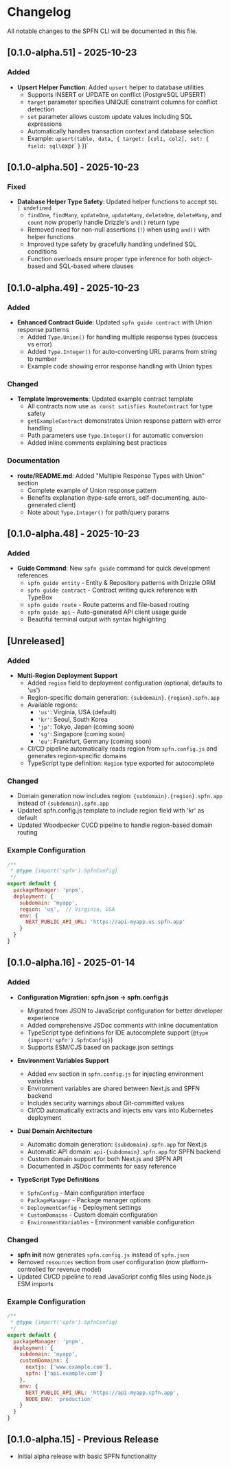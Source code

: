 # Changelog

All notable changes to the SPFN CLI will be documented in this file.

## [0.1.0-alpha.51] - 2025-10-23

### Added

- **Upsert Helper Function**: Added `upsert` helper to database utilities
  - Supports INSERT or UPDATE on conflict (PostgreSQL UPSERT)
  - `target` parameter specifies UNIQUE constraint columns for conflict detection
  - `set` parameter allows custom update values including SQL expressions
  - Automatically handles transaction context and database selection
  - Example: `upsert(table, data, { target: [col1, col2], set: { field: sql\`expr\` } })`

## [0.1.0-alpha.50] - 2025-10-23

### Fixed

- **Database Helper Type Safety**: Updated helper functions to accept `SQL | undefined`
  - `findOne`, `findMany`, `updateOne`, `updateMany`, `deleteOne`, `deleteMany`, and `count` now properly handle Drizzle's `and()` return type
  - Removed need for non-null assertions (`!`) when using `and()` with helper functions
  - Improved type safety by gracefully handling undefined SQL conditions
  - Function overloads ensure proper type inference for both object-based and SQL-based where clauses

## [0.1.0-alpha.49] - 2025-10-23

### Added

- **Enhanced Contract Guide**: Updated `spfn guide contract` with Union response patterns
  - Added `Type.Union()` for handling multiple response types (success vs error)
  - Added `Type.Integer()` for auto-converting URL params from string to number
  - Example code showing error response handling with Union types

### Changed

- **Template Improvements**: Updated example contract template
  - All contracts now use `as const satisfies RouteContract` for type safety
  - `getExampleContract` demonstrates Union response pattern with error handling
  - Path parameters use `Type.Integer()` for automatic conversion
  - Added inline comments explaining best practices

### Documentation

- **route/README.md**: Added "Multiple Response Types with Union" section
  - Complete example of Union response pattern
  - Benefits explanation (type-safe errors, self-documenting, auto-generated client)
  - Note about `Type.Integer()` for path/query params

## [0.1.0-alpha.48] - 2025-10-23

### Added

- **Guide Command**: New `spfn guide` command for quick development references
  - `spfn guide entity` - Entity & Repository patterns with Drizzle ORM
  - `spfn guide contract` - Contract writing quick reference with TypeBox
  - `spfn guide route` - Route patterns and file-based routing
  - `spfn guide api` - Auto-generated API client usage guide
  - Beautiful terminal output with syntax highlighting

## [Unreleased]

### Added

- **Multi-Region Deployment Support**
  - Added `region` field to deployment configuration (optional, defaults to 'us')
  - Region-specific domain generation: `{subdomain}.{region}.spfn.app`
  - Available regions:
    - `'us'`: Virginia, USA (default)
    - `'kr'`: Seoul, South Korea
    - `'jp'`: Tokyo, Japan (coming soon)
    - `'sg'`: Singapore (coming soon)
    - `'eu'`: Frankfurt, Germany (coming soon)
  - CI/CD pipeline automatically reads region from `spfn.config.js` and generates region-specific domains
  - TypeScript type definition: `Region` type exported for autocomplete

### Changed

- Domain generation now includes region: `{subdomain}.{region}.spfn.app` instead of `{subdomain}.spfn.app`
- Updated spfn.config.js template to include region field with 'kr' as default
- Updated Woodpecker CI/CD pipeline to handle region-based domain routing

### Example Configuration

```javascript
/**
 * @type {import('spfn').SpfnConfig}
 */
export default {
  packageManager: 'pnpm',
  deployment: {
    subdomain: 'myapp',
    region: 'us',  // Virginia, USA
    env: {
      NEXT_PUBLIC_API_URL: 'https://api-myapp.us.spfn.app'
    }
  }
}
```

## [0.1.0-alpha.16] - 2025-01-14

### Added

- **Configuration Migration: spfn.json → spfn.config.js**
  - Migrated from JSON to JavaScript configuration for better developer experience
  - Added comprehensive JSDoc comments with inline documentation
  - TypeScript type definitions for IDE autocomplete support (`@type {import('spfn').SpfnConfig}`)
  - Supports ESM/CJS based on package.json settings

- **Environment Variables Support**
  - Added `env` section in `spfn.config.js` for injecting environment variables
  - Environment variables are shared between Next.js and SPFN backend
  - Includes security warnings about Git-committed values
  - CI/CD automatically extracts and injects env vars into Kubernetes deployment

- **Dual Domain Architecture**
  - Automatic domain generation: `{subdomain}.spfn.app` for Next.js
  - Automatic API domain: `api-{subdomain}.spfn.app` for SPFN backend
  - Custom domain support for both Next.js and SPFN API
  - Documented in JSDoc comments for easy reference

- **TypeScript Type Definitions**
  - `SpfnConfig` - Main configuration interface
  - `PackageManager` - Package manager options
  - `DeploymentConfig` - Deployment settings
  - `CustomDomains` - Custom domain configuration
  - `EnvironmentVariables` - Environment variable configuration

### Changed

- **spfn init** now generates `spfn.config.js` instead of `spfn.json`
- Removed `resources` section from user configuration (now platform-controlled for revenue model)
- Updated CI/CD pipeline to read JavaScript config files using Node.js ESM imports

### Example Configuration

```javascript
/**
 * @type {import('spfn').SpfnConfig}
 */
export default {
  packageManager: 'pnpm',
  deployment: {
    subdomain: 'myapp',
    customDomains: {
      nextjs: ['www.example.com'],
      spfn: ['api.example.com']
    },
    env: {
      NEXT_PUBLIC_API_URL: 'https://api-myapp.spfn.app',
      NODE_ENV: 'production'
    }
  }
}
```

## [0.1.0-alpha.15] - Previous Release

- Initial alpha release with basic SPFN functionality